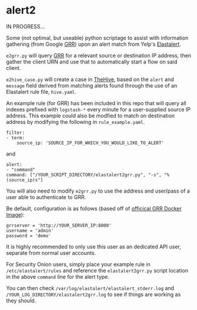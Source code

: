# alert2

IN PROGRESS...

Some (not optimal, but useable) python scriptage to assist with information gathering (from Google [GRR](https://github.com/google/grr)) upon an alert match from Yelp's [Elastalert](https://github.com/Yelp/elastalert).

`e2grr.py` will query [GRR](https://github.com/google/grr) for a relevant source or destination IP address, then gather the client URN and use that to automatically start a flow on said client.

`e2hive_case.py` will create a case in [TheHive](https://github.com/CERT-BDF/TheHive), based on the `alert` and `message` field derived from matching alerts found through the use of an Elastalert rule file, `hive.yaml`.

An example rule (for GRR) has been included in this repo that will query all indexes prefixed with `logstash-*` every minute for a user-supplied source IP address.  This example could also be modfied to match on destination address by modifying the following in `rule_example.yaml`.

    filter:
    - term:
        source_ip: 'SOURCE_IP_FOR_WHICH_YOU_WOULD_LIKE_TO_ALERT'
        
and
    
    alert:
    - "command"
    command: ["/YOUR_SCRIPT_DIRECTORY/elastalert2grr.py", "-s", "%(source_ip)s"]

You will also need to modify `e2grr.py` to use the address and user/pass of a user able to authenticate to GRR.

Be default, configuration is as follows (based off of [officical GRR Docker Image](https://github.com/google/grr-doc/blob/master/docker.adoc)):

    grrserver = 'http://YOUR_SERVER_IP:8000'
    username = 'admin'
    password = 'demo' 

It is highly recommended to only use this user as an dedicated API user, separate from normal user accounts.

For Security Onion users,  simply place your example rule in `/etc/elastalert/rules` and reference the `elastalert2grr.py` script location in the above `command` line for the alert type.

You can then check `/var/log/elastalert/elastalert_stderr.log` and `/YOUR_LOG_DIRECTORY/elastalert2grr.log` to see if things are working as they should.



